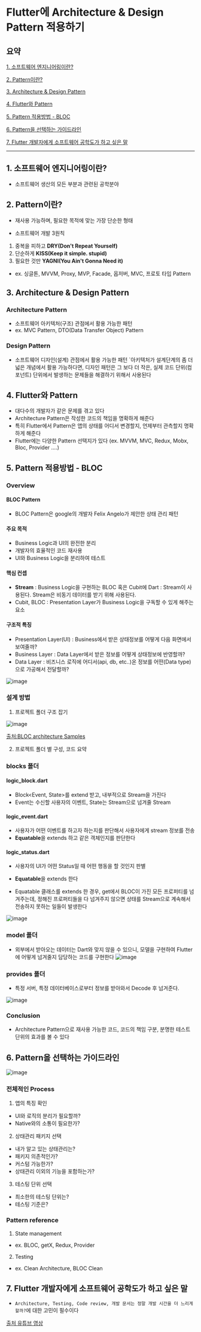 # Flutter에 Architecture & Design Pattern 적용하기

## 요약
[1. 소프트웨어 엔지니어링이란?](https://github.com/kmj980521/Conference_Review/blob/main/2022-03-07/Flutter%EC%97%90%20Architecture%20&%20Design%20Pattern%20%EC%A0%81%EC%9A%A9/README.md#1-%EC%86%8C%ED%94%84%ED%8A%B8%EC%9B%A8%EC%96%B4-%EC%97%94%EC%A7%80%EB%8B%88%EC%96%B4%EB%A7%81%EC%9D%B4%EB%9E%80)

[2. Pattern이란?](https://github.com/kmj980521/Conference_Review/blob/main/2022-03-07/Flutter%EC%97%90%20Architecture%20&%20Design%20Pattern%20%EC%A0%81%EC%9A%A9/README.md#2-pattern%EC%9D%B4%EB%9E%80)

[3. Architecture & Design Pattern](https://github.com/kmj980521/Conference_Review/blob/main/2022-03-07/Flutter%EC%97%90%20Architecture%20&%20Design%20Pattern%20%EC%A0%81%EC%9A%A9/README.md#3-architecture--design-pattern)

[4. Flutter와 Pattern](https://github.com/kmj980521/Conference_Review/blob/main/2022-03-07/Flutter%EC%97%90%20Architecture%20&%20Design%20Pattern%20%EC%A0%81%EC%9A%A9/README.md#4-flutter%EC%99%80-pattern)

[5. Pattern 적용방법 - BLOC](https://github.com/kmj980521/Conference_Review/blob/main/2022-03-07/Flutter%EC%97%90%20Architecture%20&%20Design%20Pattern%20%EC%A0%81%EC%9A%A9/README.md#5-pattern-%EC%A0%81%EC%9A%A9%EB%B0%A9%EB%B2%95---bloc)

[6. Pattern을 선택하는 가이드라인](https://github.com/kmj980521/Conference_Review/blob/main/2022-03-07/Flutter%EC%97%90%20Architecture%20&%20Design%20Pattern%20%EC%A0%81%EC%9A%A9/README.md#6-pattern%EC%9D%84-%EC%84%A0%ED%83%9D%ED%95%98%EB%8A%94-%EA%B0%80%EC%9D%B4%EB%93%9C%EB%9D%BC%EC%9D%B8)

[7. Flutter 개발자에게 소프트웨어 공학도가 하고 싶은 말 ](https://github.com/kmj980521/Conference_Review/blob/main/2022-03-07/Flutter%EC%97%90%20Architecture%20&%20Design%20Pattern%20%EC%A0%81%EC%9A%A9/README.md#7-flutter-%EA%B0%9C%EB%B0%9C%EC%9E%90%EC%97%90%EA%B2%8C-%EC%86%8C%ED%94%84%ED%8A%B8%EC%9B%A8%EC%96%B4-%EA%B3%B5%ED%95%99%EB%8F%84%EA%B0%80-%ED%95%98%EA%B3%A0-%EC%8B%B6%EC%9D%80-%EB%A7%90)


---
## 1. 소프트웨어 엔지니어링이란?
- 소프트웨어 생산의 모든 부분과 관련된 공학분야

## 2. Pattern이란?
- 재사용 가능하며, 필요한 목적에 맞는 가장 단순한 형태 

- 소프트웨어 개발 3원칙 
1. 중복을 피하고 **DRY(Don't Repeat Yourself)**
2. 단순하게 **KISS(Keep it simple. stupid)**
3. 필요한 것만 **YAGNI(You Ain't Gonna Need it)**

- ex. 싱글톤, MVVM, Proxy, MVP, Facade, 옵저버, MVC, 프로토 타입 Pattern

## 3. Architecture & Design Pattern

### Architecture Pattern
- 소프트웨어 아키텍처(구조) 관점에서 활용 가능한 패턴
- ex. MVC Pattern, DTO(Data Transfer Object) Pattern

### Design Pattern
- 소프트웨어 디자인(설계) 관점에서 활용 가능한 패턴
`아키텍처가 설계단계의 좀 더 넓은 개념에서 활용 가능하다면, 디자인 패턴은 그 보다 더 작은, 실제 코드 단위(컴포넌트) 단위에서 발생하는 문제들을 해결하기 위해서 사용된다


## 4. Flutter와 Pattern
- 대다수의 개발자가 같은 문제를 겪고 있다
- Architecture Pattern은 작성한 코드의 책임을 명확하게 해준다
- 특히 Flutter에서 Pattern은 앱의 상태를 어디서 변경할지, 언제부터 관측할지 명확하게 해준다
- Flutter에는 다양한 Pattern 선택지가 있다 (ex. MVVM, MVC, Redux, Mobx, Bloc, Provider ....)


## 5. Pattern 적용방법 - BLOC
### Overview
#### BLOC Pattern
- BLOC Pattern은 google의 개발자 Felix Angelo가 제안한 상태 관리 패턴

#### 주요 목적
- Business Logic과 UI의 완전한 분리
- 개발자의 효율적인 코드 재사용
- UI와 Business Logic을 분리하여 테스트

#### 핵심 컨셉
- **Stream** : Business Logic을 구현하는 BLOC 혹은 Cubit에 Dart : Stream이 사용된다. Stream은 비동기 데이터를 받기 위해 사용된다.
- Cubit, BLOC : Presentation Layer가 Business Logic을 구독할 수 있게 해주는 요소

#### 구조적 특징
- Presentation Layer(UI) : Business에서 받은 상태정보를 어떻게 다음 화면에서 보여줄까?
- Business Layer : Data Layer에서 받은 정보를 어떻게 상태정보에 반영할까?
- Data Layer : 비즈니스 로직에 어디서(api, db, etc..)온 정보를 어떤(Data type)으로 가공해서 전달할까? 

![image](https://user-images.githubusercontent.com/61898890/156984018-4300d4ed-42b3-4097-ab3c-e61b1e9578f2.png)

### 설계 방법
1. 프로젝트 폴더 구조 잡기

![image](https://user-images.githubusercontent.com/61898890/156984485-6299e7a8-5711-4e4b-bfdc-807bd90cac0c.png)

[출처:BLOC architecture Samples](https://github.com/brianegan/flutter_architecture_samples/tree/master/bloc_library)

2. 프로젝트 폴더 별 구성, 코드 요약
### blocks 폴더 

#### logic_block.dart  
- Block<Event, State>를 extend 받고, 내부적으로 Stream을 가진다
- Event는 수신할 사용자의 이벤트, State는 Stream으로 넘겨줄 Stream


#### logic_event.dart
- 사용자가 어떤 이벤트를 하고자 하는지를 판단해서 사용자에게 stream 정보를 전송
- **Equatable**을 extends 하고 같은 객체인지를 판단한다 

#### logic_status.dart
- 사용자의 UI가 어떤 Status일 때 어떤 행동을 할 것인지 판별
- **Equatable**을 extends 한다

- Equatable 클래스를 extends 한 경우, get에서 BLOC이 가진 모든 프로퍼티를 넘겨주는데, 정해진 프로퍼티들을 다 넘겨주지 않으면 상태를 Stream으로 계속해서 전송하지 못하는 일들이 발생한다


![image](https://user-images.githubusercontent.com/61898890/156985004-1a91fda4-d7a0-4fd6-a27b-cbb6817e6f82.png)

### model 폴더
- 외부에서 받아오는 데이터는 Dart와 맞지 않을 수 있으니, 모델을 구현하여 Flutter에 어떻게 넘겨줄지 담당하는 코드를 구현한다
![image](https://user-images.githubusercontent.com/61898890/156986660-8dd42fef-d705-4b33-894d-a4b029f5679a.png)

### provides 폴더 
- 특정 서버, 특정 데이터베이스로부터 정보를 받아와서 Decode 후 넘겨준다. 


![image](https://user-images.githubusercontent.com/61898890/156986851-24121b89-cf25-46aa-ba2a-d0b87377a6a9.png)

### Conclusion
- Architecture Pattern으로 재사용 가능한 코드, 코드의 책임 구분, 분명한 테스트 단위의 효과를 볼 수 있다

## 6. Pattern을 선택하는 가이드라인

![image](https://user-images.githubusercontent.com/61898890/156987457-b1ae1faa-dbb0-4716-9bc6-d6088896fbc0.png)

### 전체적인 Process
1. 앱의 특징 확인
- UI와 로직의 분리가 필요할까? 
- Native와의 소통이 필요한가?

2. 상태관리 패키지 선택
- 내가 알고 있는 상태관리는?
- 패키지 의존적인가? 
- 커스텀 가능한가? 
- 상태관리 이외의 기능을 포함하는가? 

3. 테스팅 단위 선택
- 최소한의 테스팅 단위는? 
- 테스팅 기준은?

### Pattern reference
1. State management 
- ex. BLOC, getX, Redux, Provider

2. Testing
- ex. Clean Architecture, BLOC Clean


## 7. Flutter 개발자에게 소프트웨어 공학도가 하고 싶은 말

- `Architecture, Testing, Code review, 개발 문서는 정말 개발 시간을 더 느리게 할까?`에 대한 고민이 필수이다









[출처 유튜브 영상](https://www.youtube.com/watch?v=bp9AlSUsS10)
